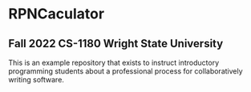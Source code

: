 # RPNCaculator

## Fall 2022 CS-1180 Wright State University

This is an example repository that exists to instruct introductory programming students about a professional process for collaboratively writing software.

